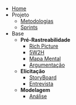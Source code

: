 - [Home](/)
- Projeto
  - [Metodologias](Project/Metodologias.md)
  - [Sprints](Index/sprintsIndex.md)
- Base
  - **Pré-Rastreabilidade**
    - [Rich Picture](preTraceability/RichPicture.md)
    - [5W2H](preTraceability/5W2H.md)
    - [Mapa Mental](preTraceability/MapaMental.md)
    - [Argumentação](preTraceability/Argumentacao.md)
  - **Elicitação**
    - [StoryBoard](Elicitation/StoryBoard.md)
    - [Entrevista](Elicitation/Entrevista.md)
  - **Modelagem**
    - [Análise](Modeling/Analise.md)
